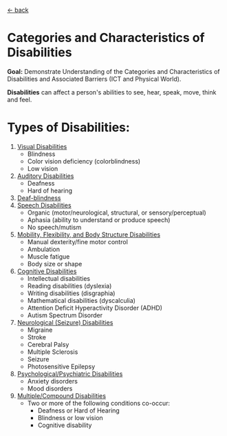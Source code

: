 [&larr; back](../index.md)

# Categories and Characteristics of Disabilities

**Goal:** Demonstrate Understanding of the Categories and Characteristics of Disabilities and Associated Barriers (ICT and Physical World).

**Disabilities** can affect a person's abilities to see, hear, speak, move, think and feel.

# Types of Disabilities:

1. [Visual Disabilities](visual-disabilities.md)
    * Blindness
    * Color vision deficiency (colorblindness)
    * Low vision
2. [Auditory Disabilities](auditory-disabilities.md)
    * Deafness
    * Hard of hearing
3. [Deaf-blindness](deaf-blindness.md)
4. [Speech Disabilities](speech-disabilities.md)
    * Organic (motor/neurological, structural, or sensory/perceptual)
    * Aphasia (ability to understand or produce speech)
    * No speech/mutism
5. [Mobility, Flexibility, and Body Structure Disabilities](mobility-flexibility-and-body-structure-disabilities.md)
    * Manual dexterity/fine motor control
    * Ambulation
    * Muscle fatigue
    * Body size or shape
6. [Cognitive Disabilities](cognitive-disabilities.md)
    * Intellectual disabilities
    * Reading disabilities (dyslexia)
    * Writing disabilities (disgraphia)
    * Mathematical disabilities (dyscalculia)
    * Attention Deficit Hyperactivity Disorder (ADHD)
    * Autism Spectrum Disorder
7. [Neurological (Seizure) Disabilities](neurological-disabilities.md)
    * Migraine
    * Stroke
    * Cerebral Palsy
    * Multiple Sclerosis
    * Seizure
    * Photosensitive Epilepsy 
8. [Psychological/Psychiatric Disabilities](psychological-psychiatric-disabilities.md)
    * Anxiety disorders
    * Mood disorders
9. [Multiple/Compound Disabilities](multiple-compound-disabilities.md)
    * Two or more of the following conditions co-occur:
        * Deafness or Hard of Hearing
        * Blindness or low vision
        * Cognitive disability